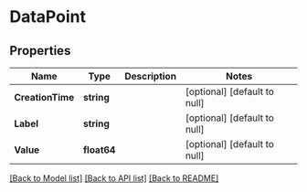 # DataPoint

## Properties
Name | Type | Description | Notes
------------ | ------------- | ------------- | -------------
**CreationTime** | **string** |  | [optional] [default to null]
**Label** | **string** |  | [optional] [default to null]
**Value** | **float64** |  | [optional] [default to null]

[[Back to Model list]](../README.md#documentation-for-models) [[Back to API list]](../README.md#documentation-for-api-endpoints) [[Back to README]](../README.md)


